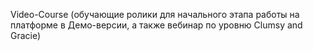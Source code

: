 Video-Course (обучающие ролики для начального этапа работы на платформе в Демо-версии, а также вебинар по уровню Clumsy and Gracie)
